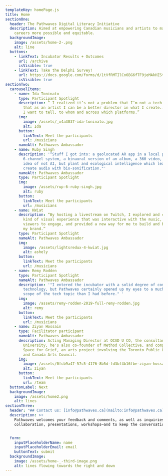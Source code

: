 ```yaml
---
templateKey: homePage.js
title: Home
sectionOne:
  header: The Pathwaves Digital Literacy Initiative
  description: Aimed at empowering Canadian musicians and artists to make lifelong
    careers more possible and equitable.
  backgroundImage:
    image: /assets/home-2-.png
    alt: line
  buttons:
    - linkText: Incubator Results + Outcomes
      url: /archive
      isVisible: true
    - linkText: Take the Delphi Survey!
      url: https://docs.google.com/forms/d/1tVfRMTIlCo6BG6fTF9jeMAkHZStuUMxQHTHHh7yldhM/edit
      isVisible: true
sectionTwo:
  carouselItems:
    - name: Ida Toninato
      type: Participant Spotlight
      description: “ I realized it’s not a problem that I’m not a tech expert, but
        that as an artist I can be a better director in what I create...what do
        I want to tell, to whom and across which platforms.”
      img:
        image: /assets/_x4a3837-ida-toninato.jpg
        alt: Ida
      button:
        linkText: Meet the participants
        url: /musicians
      nameAlt: Pathwaves Ambassador
    - name: Ruby Singh
      description: '“Stuff I got into: a geolocated AR app in a local park with
        6-channel system, a binaural version of an album, a 360 video, and the
        idea of not AI, but plant and ecological intelligence which lead me to
        create audio with bio-sonification."'
      nameAlt: Pathwaves Ambassador
      type: Participant Spotlight
      img:
        image: /assets/rup-6-ruby-singh.jpg
        alt: ruby
      button:
        linkText: Meet the participants
        url: /musicians
    - name: KWiat
      description: “By hosting a livestream on Twitch, I explored and created some
        kind of visual experience that was interactive with the music, allowed
        viewers to engage, and provided a new way for me to build and blend into
        my brand.”
      type: Participant Spotlight
      nameAlt: Pathwaves Ambassador
      img:
        image: /assets/lightsredux-4-kwiat.jpg
        alt: ashely
      button:
        linkText: Meet the participants
        url: /musicians
    - name: Remy Rodden
      type: Participant Spotlight
      nameAlt: Pathwaves Ambassador
      description: '"I entered the incubator with a solid degree of comfort around
        technology, but Pathwaves certainly opened up my eyes to a much broader
        scope of the tech topic than I had before." '
      img:
        image: /assets/remy-rodden-2019-full-remy-rodden.jpg
        alt: remy
      button:
        linkText: Meet the participants
        url: /musicians
    - name: Ziyan Hossain
      type: Facilitator participant
      nameAlt: Pathwaves Ambassador
      description: Acting Managing Director at OCAD U CO, the consultancy arm of OCAD
        University, he's also co-founder of Method Collective, and composer on
        Space for Grief, an arts project involving the Toronto Public Library
        and Canada Arts Council.
      img:
        image: /assets/0fcb9a47-57c5-4176-8b5d-fd3bf4b16fbe-ziyan-hossain.jpg
        alt: ziyan
      button:
        linkText: Meet the participants
        url: /team
  buttonLabel: Next
  backgroundImage:
    image: /assets/home2.png
    alt: lines
sectionThree:
  header: "## Contact us: [info@pathwaves.ca](mailto:info@pathwaves.ca)"
  description: >+
    Pathwaves welcomes your feedback and comments, as well as inquiries for
    collaboration, presentations, workshops—and to keep the conversation going. 


  form:
    inputPlaceholderName: name
    inputPlaceholderEmail: email
    buttonText: submit
  backgroundImage:
    image: /assets/home-_-third-image.png
    alt: lines flowing towards the right and down
---
```


